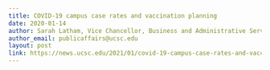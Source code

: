 ```yaml
---
title: COVID-19 campus case rates and vaccination planning
date: 2020-01-14
author: Sarah Latham, Vice Chancellor, Business and Administrative Services
author_email: publicaffairs@ucsc.edu
layout: post
link: https://news.ucsc.edu/2021/01/covid-19-campus-case-rates-and-vaccination-planing.html
---
```

